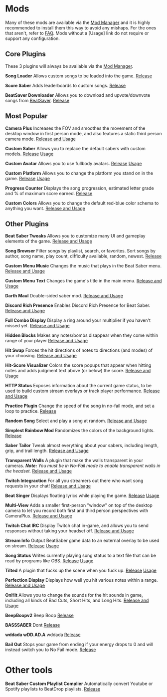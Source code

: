 <!-- TITLE: All Mods -->
<!-- SUBTITLE: An attempt to list all mods that exist for Beat Saber -->

# Mods
Many of these mods are available via the [Mod Manager](beginners-guide#beat-saber-mod-manager) and it is highly recommended to install them this way to avoid any mishaps. For the ones that aren't, refer to [FAQ](faq#how-do-i-load-other-plugins). Mods without a [Usage] link do not require or support any configuration.

## Core Plugins
These 3 plugins will always be available via the [Mod Manager](beginners-guide#beat-saber-mod-manager).

**Song Loader**
Allows custom songs to be loaded into the game.
[Release](https://www.modsaber.ml/mod/song-loader)

**Score Saber**
Adds leaderboards to custom songs.
[Release](https://www.modsaber.ml/mod/scoresaber)

**BeatSaver Downloader**
Allows you to download and upvote/downvote songs from [BeatSaver](https://beatsaver.com/browse/downloads).
[Release](https://www.modsaber.ml/mod/beatsaverdownloader) 


## Most Popular

**Camera Plus**
Increases the FOV and smoothes the movement of the desktop window in first person mode, and also features a static third person camera mode.
[Release and Usage](https://www.modsaber.ml/mod/camera-plus)

**Custom Saber**
Allows you to replace the default sabers with custom models.
[Release](https://www.modsaber.ml/mod/custom-saber) [Usage](https://wiki.assistant.moe/models/custom-sabers)

**Custom Avatar**
Allows you to use fullbody avatars.
[Release](https://github.com/xyonico/CustomAvatarsPlugin/releases) [Usage](https://wiki.assistant.moe/models/custom-avatars)

**Custom Platform**
Allows you to change the platform you stand on in the game.
[Release](https://www.modsaber.ml/mod/custom-platforms) [Usage](https://wiki.assistant.moe/models/custom-platforms)

**Progress Counter**
Displays the song progression, estimated letter grade and % of maximum score earned. 
[Release](https://github.com/Strackeror/BeatSaberProgressCounter/releases)

**Custom Colors**
Allows you to change the default red-blue color schema to anything you want.
[Release and Usage](https://www.modsaber.ml/mod/customcolors)

## Other Plugins

**Beat Saber Tweaks**
Allows you to customize many UI and gameplay elements of the game.
[Release and Usage](https://www.modsaber.ml/mod/beatsabertweaks)

**Song Browser**
Filter songs by playlist, search, or favorites. Sort songs by author, song name, play count, difficulty available, random, newest.
[Release](https://www.modsaber.ml/mod/songbrowserplugin)

**Custom Menu Music**
Changes the music that plays in the Beat Saber menu.
[Release and Usage](https://www.modsaber.ml/mod/custommenumusic)

**Custom Menu Text**
Changes the game's title in the main menu.
[Release and Usage](https://www.modsaber.ml/mod/custommenutext)

**Darth Maul**
Double-sided saber mod.
[Release and Usage](https://www.modsaber.ml/mod/darthmaul)

**Discord Rich Presence**
Enables Discord Rich Presence for Beat Saber.
[Release and Usage](https://www.modsaber.ml/mod/discord-presence)

**Full Combo Display**
Display a ring around your multiplier if you haven't missed yet.
[Release and Usage](https://www.modsaber.ml/mod/fullcombodisplay)

**Hidden Blocks**
Makes any notes/bombs disappear when they come within range of your player
[Release and Usage](https://www.modsaber.ml/mod/hiddenblocks)

**Hit Swap**
Forces the hit directions of notes to directions (and modes) of your choosing.
[Release and Usage](https://www.modsaber.ml/mod/hitswap)

**Hit-Score Visualizer**
Colors the score popups that appear when hitting notes and adds judgment text above (or below) the score.
[Release and Usage](https://www.modsaber.ml/mod/hitscorevisualizer)

**HTTP Status**
Exposes information about the current game status, to be used to build custom stream overlays or track player performance.
[Release and Usage](https://www.modsaber.ml/mod/http-status)

**Practice Plugin**
Change the speed of the song in no-fail mode, and set a loop to practice.
[Release](https://www.modsaber.ml/mod/practice-plugin)

**Random Song**
Select and play a song at random.
[Release and Usage](https://www.modsaber.ml/mod/randomsong)

**Simplest Rainbow Mod**
Randomizes the colors of the background lights.
[Release](https://www.modsaber.ml/mod/simplestrainbowmod)

**Saber Tailor**
Tweak almost everything about your sabers, including length, grip, and trail length.
[Release and Usage](https://www.modsaber.ml/mod/sabertailor)

**Transparent Walls**
A plugin that make the walls transparent in your cameras.
***Note:** You must be in No-Fail mode to enable transparent walls in the headset.*
[Release and Usage](https://www.modsaber.ml/mod/transparentwall)

**Twitch Integraction**
For all you streamers out there who want song requests in your chat!
[Release and Usage](https://www.modsaber.ml/mod/twitch-integration)

**Beat Singer**
Displays floating lyrics while playing the game.
[Release](https://github.com/6A/BeatSinger/releases) [Usage](https://github.com/6A/BeatSinger)

**Multi-View**
Adds a smaller first-person "window" on top of the desktop camera to let you record both first and third person perspectives with CameraPlus.
[Release and Usage](https://www.realitys.space/BeatSaber/Guides/MultiView/)

**Twitch Chat IRC**
Display Twitch chat in-game, and allows you to send responses without taking your headset off.
[Release and Usage](https://www.realitys.space/BeatSaber/Guides/TwitchChat/)

**Stream Info**
Output BeatSaber game data to an external overlay to be used on stream.
[Release](https://github.com/bigfoott/BeatSaberStreamInfo/releases) [Usage](https://github.com/bigfoott/BeatSaberStreamInfo)

**Song Status**
Writes currently playing song status to a text file that can be read by programs like OBS.
[Release](https://github.com/OshiHidra/SongStatus/releases) [Usage](https://github.com/OshiHidra/SongStatus)

**Tilted**
A plugin that fucks up the scene when you fuck up.
[Release](https://github.com/Caeden117/BeatSaberTilted/releases) [Usage](https://github.com/Caeden117/BeatSaberTilted)

**Perfection Display**
Displays how well you hit various notes within a range.
[Release and Usage](https://github.com/monkeymanboy/BeatSaberPerfectionDisplay/releases)

**OnHit**
Allows you to change the sounds for the hit sounds in game, including all kinds of Bad Cuts, Short Hits, and Long Hits. 
[Release and Usage](https://discordapp.com/channels/441805394323439646/473162851666886676/484797887814041615)

**BeepBoopv2**
Beep Boop
[Release](https://cdn.discordapp.com/attachments/473162851666886676/484863513563627531/BeepBoopV2.dll)

**BASSSABER**
Dont
[Release](https://cdn.discordapp.com/attachments/473162851666886676/484421756770320394/BASSSABER.dll)

**wddada wDD.AD.A**
wddada
[Release](https://cdn.discordapp.com/attachments/473162851666886676/483198154385129473/wddada.zip)

**Bail Out**
Stops your game from ending if your energy drops to 0 and will instead switch you to No Fail mode.
[Release](https://github.com/JumpmanSr/BailOutMode/releases)



# Other tools
**Beat Saber Custom Playlist Complier**
Automatically convert Youtube or Spotify playlists to BeatDrop playlists.
[Release](https://bscustomplaylistcompiler.github.io/)


